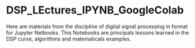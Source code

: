# DSP_LEctures_IPYNB_GoogleColab

Here are materials from the discipline of digital signal processing in format for Jupyter Netbooks.
This Notebooks are principals lessons learned in the DSP curse, algorithms and matematicals examples.
